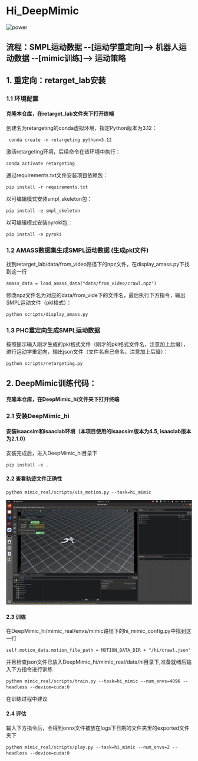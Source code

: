 # Hi_DeepMimic

![power](https://github.com/HighTorque-Robotics/Hi_DeepMimic/blob/main/%E9%A3%9E%E4%B9%A620250711-153009.gif)

## 流程：SMPL运动数据 --[运动学重定向]--> 机器人运动数据 --[mimic训练]--> 运动策略

## 1. 重定向：retarget_lab安装

### 1.1 环境配置

#### 克隆本仓库，在retarget_lab文件夹下打开终端

创建名为retargeting的conda虚拟环境，指定Python版本为3.12：
```
 conda create -n retargeting python=3.12 
```
激活retargeting环境，后续命令在该环境中执行：
```
conda activate retargeting
```             

通过requirements.txt文件安装项目依赖包：
```  
pip install -r requirements.txt         
```

以可编辑模式安装smpl_skeleton包：
```  
pip install -e smpl_skeleton           
```

以可编辑模式安装pyroki包：
```  
pip install -e pyroki                  
```

### 1.2 AMASS数据集生成SMPL运动数据 (生成pkl文件)

找到retarget_lab/data/from_video路径下的npz文件，在display_amass.py下找到这一行
```
amass_data = load_amass_data("data/from_video/crawl.npz")
```
修改npz文件名为对应的data/from_vide下的文件名，最后执行下方指令，输出SMPL运动文件（pkl格式）：
```
python scripts/display_amass.py
```  

### 1.3 PHC重定向生成SMPL运动数据 
按照提示输入刚才生成的pkl格式文件（刚才的pkl格式文件名，注意加上后缀），进行运动学重定向，输出json文件（文件名自己命名，注意加上后缀）：
```
python scripts/retargeting.py
```  

## 2. DeepMimic训练代码：

#### 克隆本仓库，在DeepMimic_hi文件夹下打开终端

### 2.1 安装DeepMimic_hi

#### 安装isaacsim和isaaclab环境（本项目使用的isaacsim版本为4.5, isaaclab版本为2.1.0）

安装完成后，进入DeepMimic_hi目录下
```
pip install -e .
```

#### 2.2 查看轨迹文件正确性
```
python mimic_real/scripts/vis_motion.py --task=hi_mimic
```
![vis_motion](https://github.com/HighTorque-Robotics/Hi_DeepMimic/blob/main/%E9%A3%9E%E4%B9%A620250710-101616.gif)

#### 2.3 训练
在DeepMimic_hi/mimic_real/envs/mimic路径下的hi_mimic_config.py中找到这一行
```
self.motion_data.motion_file_path = MOTION_DATA_DIR + "/hi/crawl.json"
```
并且检查json文件已放入DeepMimic_hi/mimic_real/data/hi目录下,准备就绪后输入下方指令进行训练
```
python mimic_real/scripts/train.py --task=hi_mimic --num_envs=4096 --headless --device=cuda:0
```
在训练过程中建议
#### 2.4 评估
输入下方指令后，会得到onnx文件被放在logs下日期的文件夹里的exported文件夹下
```
python mimic_real/scripts/play.py --task=hi_mimic --num_envs=2 --headless --device=cuda:0
```






